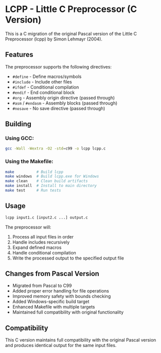 # LCPP - Little C Preprocessor (C Version)

This is a C migration of the original Pascal version of the Little C Preprocessor (lcpp) by Simon Lehmayr (2004).

## Features

The preprocessor supports the following directives:
- `#define` - Define macros/symbols
- `#include` - Include other files
- `#ifdef` - Conditional compilation
- `#endif` - End conditional block
- `#org` - Assembly origin directive (passed through)
- `#asm` / `#endasm` - Assembly blocks (passed through)
- `#nosave` - No save directive (passed through)

## Building

### Using GCC:
```bash
gcc -Wall -Wextra -O2 -std=c99 -o lcpp lcpp.c
```

### Using the Makefile:
```bash
make          # Build lcpp
make windows  # Build lcpp.exe for Windows
make clean    # Clean build artifacts
make install  # Install to main directory
make test     # Run tests
```

## Usage

```bash
lcpp input1.c [input2.c ...] output.c
```

The preprocessor will:
1. Process all input files in order
2. Handle includes recursively
3. Expand defined macros
4. Handle conditional compilation
5. Write the processed output to the specified output file

## Changes from Pascal Version

- Migrated from Pascal to C99
- Added proper error handling for file operations
- Improved memory safety with bounds checking
- Added Windows-specific build target
- Enhanced Makefile with multiple targets
- Maintained full compatibility with original functionality

## Compatibility

This C version maintains full compatibility with the original Pascal version and produces identical output for the same input files.
